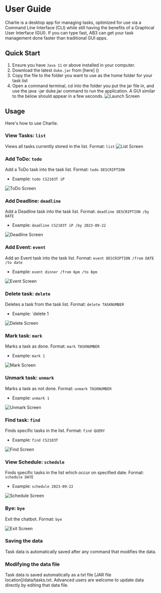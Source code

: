 # User Guide

Charlie is a desktop app for managing tasks, optimized for use via a Command Line Interface (CLI) 
while still having the benefits of a Graphical User Interface (GUI). 
If you can type fast, AB3 can get your task management done faster than traditional GUI apps.

## Quick Start
1. Ensure you have `Java 11` or above installed in your computer.
2. Download the latest `duke.jar` from [here] ()
3. Copy the file to the folder you want to use as the home folder for your task list
4. Open a command terminal, cd into the folder you put the jar file in, 
   and use the java -jar duke.jar command to run the application.
   A GUI similar to the below should appear in a few seconds.
![Launch Screen](images/Launch.png)

## Usage
Here's how to use Charlie.

### View Tasks: `list`
Views all tasks currently stored in the list. Format: `list`
![List Screen](images/List.png)

### Add ToDo: `todo`
Add a ToDo task into the task list. Format: `todo DESCRIPTION`
- Example: `todo CS2103T iP`

![ToDo Screen](images/ToDo.png)

### Add Deadline: `deadline`
Add a Deadline task into the task list. Format: `deadline DESCRIPTION /by DATE`
- Example: `deadline CS2103T iP /by 2023-09-22`
  
![Deadline Screen](images/Deadline.png)

### Add Event: `event`
Add an Event task into the task list. Format: `event DESCRIPTION /from DATE /to date`
- Example: `event dinner /from 6pm /to 8pm`
  
![Event Screen](images/Event.png)


### Delete task: `delete`
Deletes a task from the task list. Format: `delete TASKNUMBER`
- Example: `delete 1

![Delete Screen](images/Delete.png)

### Mark task: `mark`
Marks a task as done. Format: `mark TASKNUMBER`
- Example: `mark 1` 
 
![Mark Screen](images/Mark.png)

### Unmark task: `unmark`
Marks a task as not done. Format: `unmark TASKNUMBER`
- Example: `unmark 1`
  
![Unmark Screen](images/Unmark.png)

### Find task: `find`
Finds specific tasks in the list. Format: `find QUERY`
- Example: `find CS2103T`
  
![Find Screen](images/Find.png)

### View Schedule: `schedule`
Finds specific tasks in the list which occur on specified date. Format: `schedule DATE`
- Example: `schedule 2023-09-22`
  
![Schedule Screen](images/Schedule.png)

### Bye: `bye`
Exit the chatbot. Format: `bye`

![Exit Screen](images/Bye.png)

### Saving the data
Task data is automatically saved after any command that modifies the data. 

### Modifying the data file
Task data is saved automatically as a txt file [JAR file location]/data/tasks.txt. 
Advanced users are welcome to update data directly by editing that data file.
